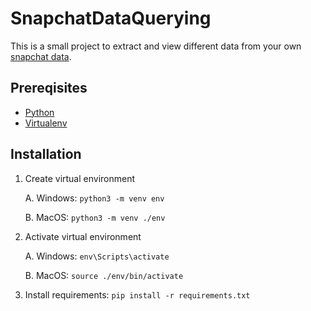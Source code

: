 # SnapchatDataQuerying

This is a small project to extract and view different data from your own [snapchat data](https://accounts.snapchat.com/accounts/downloadmydata). 

## Prereqisites
* [Python](https://www.python.org/downloads/)
* [Virtualenv](https://pypi.org/project/virtualenv/)

## Installation
1. Create virtual environment
    
    A. Windows: `python3 -m venv env`

    B. MacOS: `python3 -m venv ./env`


2. Activate virtual environment

    A. Windows: `env\Scripts\activate`

    B. MacOS: `source ./env/bin/activate`
3. Install requirements: `pip install -r requirements.txt`